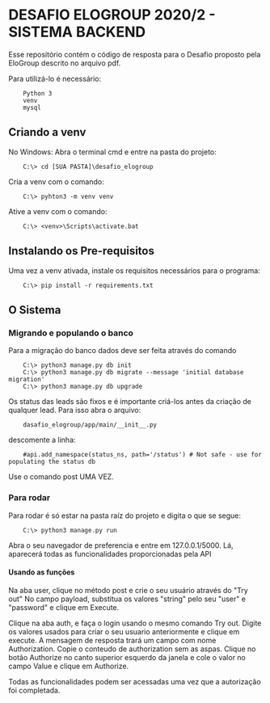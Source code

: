 # DESAFIO ELOGROUP 2020/2 - SISTEMA BACKEND

Esse repositório contém o código de resposta para o Desafio proposto pela EloGroup descrito no arquivo pdf.

Para utilizá-lo é necessário:

        Python 3
        venv
        mysql

## Criando a venv
No Windows:
Abra o terminal cmd e entre na pasta do projeto:

        C:\> cd [SUA PASTA]\desafio_elogroup

Cria a venv com o comando:

        C:\> pyhton3 -m venv venv

Ative a venv com o comando:

        C:\> <venv>\Scripts\activate.bat

## Instalando os Pre-requisitos
Uma vez a venv ativada, instale os requisitos necessários para o programa:

        C:\> pip install -r requirements.txt

## O Sistema

### Migrando e populando o banco
Para a migração do banco dados deve ser feita através do comando

        C:\> python3 manage.py db init
        C:\> python3 manage.py db migrate --message 'initial database migration'
        C:\> python3 manage.py db upgrade

Os status das leads são fixos e é importante criá-los antes da criação de qualquer lead. Para isso abra o arquivo:

        dasafio_elogroup/app/main/__init__.py

descomente a linha:

        #api.add_namespace(status_ns, path='/status') # Not safe - use for populating the status db

Use o comando post UMA VEZ.

### Para rodar

Para rodar é só estar na pasta raíz do projeto e digita o que se segue:

        C:\> python3 manage.py run

Abra o seu navegador de preferencia e entre em 127.0.0.1/5000. Lá, aparecerá todas as funcionalidades proporcionadas pela API

#### Usando as funções
Na aba user, clique no método post e crie o seu usuário através do "Try out"
No campo payload, substitua os valores "string" pelo seu "user" e "password" e clique em Execute.

Clique na aba auth, e faça o login usando o mesmo comando Try out. Digite os valores usados para criar o seu usuario anteriormente e clique em execute.  A mensagem de resposta trará um campo com nome Authorization. Copie o conteudo de authorization sem as aspas. Clique no botão Authorize no canto superior esquerdo da janela e cole o valor no campo Value e clique em Authorize.

Todas as funcionalidades podem ser acessadas uma vez que a autorização foi completada.
